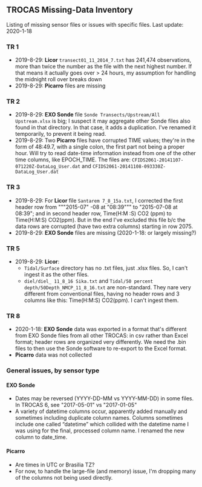 ## TROCAS Missing-Data Inventory 

Listing of missing sensor files or issues with specific files. Last update: 2020-1-18


### TR 1
- 2019-8-29: **Licor** `transect01_11_2014_7.txt` has 241,474 observations, more than twice the number as the file with the next highest number. If that means it actually goes over > 24 hours, my assumption for handling the midnight roll over breaks down
- 2019-8-29: **Picarro** files are missing

### TR 2
- 2019-8-29: **EXO Sonde** file `Sonde Transects/Upstream/All Upstream.xlsx` is big; I suspect it may aggregate other Sonde files also found in that directory. In that case, it adds a duplication. I've renamed it temporarily, to prevent it being read.
- 2019-8-29: Two **Picarro** files have corrupted TIME values; they're in the form of 48:49.7, with a single colon, the first part not being a proper hour. Will try to read date-time information instead from one of the other time columns, like EPOCH_TIME. The files are: `CFIDS2061-20141107-071220Z-DataLog_User.dat` and `CFIDS2061-20141108-093330Z-DataLog_User.dat`

### TR 3
- 2019-8-29: For **Licor** file `Santarem 7_8_15a.txt`, I corrected the first header row from """2015-07" -08 at "08:39""" to "2015-07-08 at 08:39"; and in second header row, Time(H:M        :S)  CO2    (ppm) to Time(H:M:S)  CO2(ppm). But in the end I've excluded this file b/c the data rows are corrupted (have two extra columns) starting in row 2075.
- 2019-8-29: **EXO Sonde** files are missing (2020-1-18: or largely missing?)

### TR 5
- 2019-8-29: **Licor**:
  - `Tidal/Surface` directory has no .txt files, just .xlsx files. So, I can't ingest it as the other files.
  - `diel/diel_ 11_8_16 Sika.txt` and `Tidal/50 percent depth/50Depth_NMCP_11_8_16.txt` are non-standard. They nare very different from conventional files, having no header rows and 3 columns like this: <incremental int counter>  Time(H:M:S)   CO2(ppm). I can't ingest them.


### TR 8
- 2020-1-18: **EXO Sonde** data was exported in a format that's different from EXO Sonde files from all other TROCAS: in csv rather than Excel format; header rows are organized very differently. We need the .bin files to then use the Sonde software to re-export to the Excel format.
- **Picarro** data was not collected


### General issues, by sensor type
#### EXO Sonde
- Dates may be reversed (YYYY-DD-MM vs YYYY-MM-DD) in some files. In TROCAS 6, see "2017-05-01" vs "2017-01-05"
- A variety of datetime columns occur, apparently added manually and sometimes including duplicate column names. Columns sometimes include one called “datetime” which collided with the datetime name I was using for the final, processed column name. I renamed the new column to date_time.

#### Picarro
- Are times in UTC or Brasilia TZ?
- For now, to handle the large-file (and memory) issue, I'm dropping many of the columns not being used directly.
